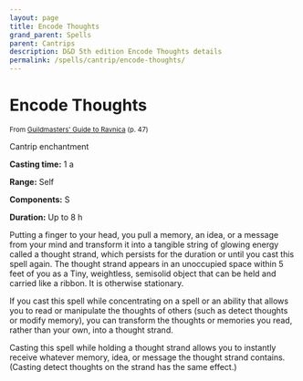 ```yaml
---
layout: page
title: Encode Thoughts
grand_parent: Spells
parent: Cantrips 
description: D&D 5th edition Encode Thoughts details
permalink: /spells/cantrip/encode-thoughts/
---
```


# Encode Thoughts

<small>From <a target="_blank" href="https://dnd.wizards.com/products/tabletop-games/rpg-products/guildmasters-guide-ravnica">Guildmasters' Guide to Ravnica</a> (p. 47)</small>

Cantrip enchantment

**Casting time:** 1 a

**Range:** Self

**Components:** S 

**Duration:** Up to 8 h

Putting a finger to your head, you pull a memory, an idea, or a message from your mind and transform it into a tangible string of glowing energy called a thought strand, which persists for the duration or until you cast this spell again. The thought strand appears in an unoccupied space within 5 feet of you as a Tiny, weightless, semisolid object that can be held and carried like a ribbon. It is otherwise stationary.

   If you cast this spell while concentrating on a spell or an ability that allows you to read or manipulate the thoughts of others (such as detect thoughts or modify memory), you can transform the thoughts or memories you read, rather than your own, into a thought strand.

   Casting this spell while holding a thought strand allows you to instantly receive whatever memory, idea, or message the thought strand contains. (Casting detect thoughts on the strand has the same effect.)